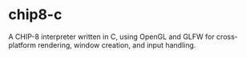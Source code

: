 # chip8-c
A CHIP-8 interpreter written in C, using OpenGL and GLFW for cross-platform rendering, window creation, and input handling.
